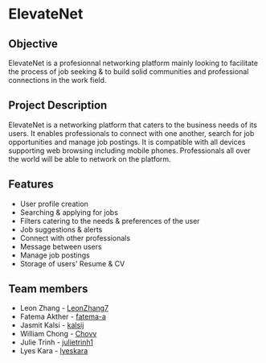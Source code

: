 # ElevateNet 

## Objective
ElevateNet is a profesionnal networking platform mainly looking to facilitate the process of job seeking & to build solid communities and professional connections in the work field. 

## Project Description
ElevateNet is a networking platform that caters to the business needs of its users. It enables professionals to connect with one another, search for job opportunities and manage job postings. It is compatible with all devices supporting web browsing including mobile phones. Professionals all over the world will be able to network on the platform.

## Features
- User profile creation
- Searching & applying for jobs
- Filters catering to the needs & preferences of the user
- Job suggestions & alerts
- Connect with other professionals
- Message between users
- Manage job postings
- Storage of users' Resume & CV

## Team members
- Leon Zhang - [LeonZhang7](https://github.com/LeonZhang7)
- Fatema Akther - [fatema-a](https://github.com/fatema-a)
- Jasmit Kalsi - [kalsij](https://github.com/kalsij)
- William Chong - [Chovv](https://github.com/Chovv)
- Julie Trinh - [julietrinh1](https://github.com/julietrinh1)
- Lyes Kara - [lyeskara](https://github.com/lyeskara)

<!-- Links for buttons -->
[contributors-shield]: https://img.shields.io/github/contributors/lyeskara/SOEN390.svg?style=for-the-badge
